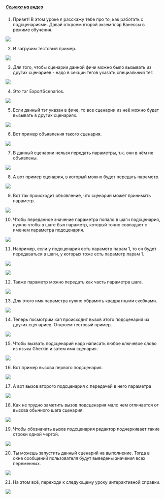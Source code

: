 ﻿##### [Ссылка на видео](https://youtu.be/79LG8K7MwJ0)

001. Привет! В этом уроке я расскажу тебе про то, как работать с подсценариями. Давай откроем второй экземпляр Ванессы в режиме обучения.

![](https://vanessa-files.do.bit-erp.ru/Doc/1.2.041.1/MD/Глава03/images/000_ПодсценарииЧастьОдин.png)

002. И загрузим тестовый пример.

![](https://vanessa-files.do.bit-erp.ru/Doc/1.2.041.1/MD/Глава03/images/007_ПодсценарииЧастьОдин.png)

003. Для того, чтобы сценарии данной фичи можно было вызывать из других сценариев - надо в секции тегов указать специальный тег.

![](https://vanessa-files.do.bit-erp.ru/Doc/1.2.041.1/MD/Глава03/images/008_ПодсценарииЧастьОдин.png)

004. Это тэг ExportScenarios.

![](https://vanessa-files.do.bit-erp.ru/Doc/1.2.041.1/MD/Глава03/images/011_ПодсценарииЧастьОдин.png)

005. Если данный тэг указан в фиче, то все сценарии из неё можно будет вызывать в других сценариях.

![](https://vanessa-files.do.bit-erp.ru/Doc/1.2.041.1/MD/Глава03/images/014_ПодсценарииЧастьОдин.png)

006. Вот пример объявления такого сценария.

![](https://vanessa-files.do.bit-erp.ru/Doc/1.2.041.1/MD/Глава03/images/017_ПодсценарииЧастьОдин.png)

007. В данный сценарии нельзя передать параметры, т.к. они в нём не объявлены.

![](https://vanessa-files.do.bit-erp.ru/Doc/1.2.041.1/MD/Глава03/images/020_ПодсценарииЧастьОдин.png)

008. А вот пример сценария, в который можно будет передать параметр.

![](https://vanessa-files.do.bit-erp.ru/Doc/1.2.041.1/MD/Глава03/images/023_ПодсценарииЧастьОдин.png)

009. Вот так происходит объявление, что сценарий может принимать параметр.

![](https://vanessa-files.do.bit-erp.ru/Doc/1.2.041.1/MD/Глава03/images/028_ПодсценарииЧастьОдин.png)

010. Чтобы переданное значение параметра попало в шаги подсценария, нужно чтобы в шаге был параметр, который точно совпадает с именем параметра подсценария.

![](https://vanessa-files.do.bit-erp.ru/Doc/1.2.041.1/MD/Глава03/images/031_ПодсценарииЧастьОдин.png)

011. Например, если у подсценария есть параметр парам 1, то он будет передаваться в шаги, у которых тоже есть параметр парам 1.

![](https://vanessa-files.do.bit-erp.ru/Doc/1.2.041.1/MD/Глава03/images/034_ПодсценарииЧастьОдин.png)



![](https://vanessa-files.do.bit-erp.ru/Doc/1.2.041.1/MD/Глава03/images/039_ПодсценарииЧастьОдин.png)

012. Также параметр можно передать как часть параметра шага.

![](https://vanessa-files.do.bit-erp.ru/Doc/1.2.041.1/MD/Глава03/images/042_ПодсценарииЧастьОдин.png)

013. Для этого имя параметра нужно обрамить квадратными скобками.

![](https://vanessa-files.do.bit-erp.ru/Doc/1.2.041.1/MD/Глава03/images/045_ПодсценарииЧастьОдин.png)

014. Теперь посмотрим кап происходит вызов этого подсценария из других сценариев. Откроем тестовый пример.

![](https://vanessa-files.do.bit-erp.ru/Doc/1.2.041.1/MD/Глава03/images/051_ПодсценарииЧастьОдин.png)

015. Чтобы вызвать подсценарий надо написать любое ключевое слово из языка Gherkin и затем имя сценария.

![](https://vanessa-files.do.bit-erp.ru/Doc/1.2.041.1/MD/Глава03/images/052_ПодсценарииЧастьОдин.png)

016. Вот пример вызова первого подсценария.

![](https://vanessa-files.do.bit-erp.ru/Doc/1.2.041.1/MD/Глава03/images/055_ПодсценарииЧастьОдин.png)

017. А вот вызов второго подсценария с передачей в него параметра

![](https://vanessa-files.do.bit-erp.ru/Doc/1.2.041.1/MD/Глава03/images/060_ПодсценарииЧастьОдин.png)

018. Как не трудно заметить вызов подсценария мало чем отличается от вызова обычного шага сценария.

![](https://vanessa-files.do.bit-erp.ru/Doc/1.2.041.1/MD/Глава03/images/063_ПодсценарииЧастьОдин.png)

019. Чтобы обозначить вызов подсценария редактор подчеркивает такие строки одной чертой.

![](https://vanessa-files.do.bit-erp.ru/Doc/1.2.041.1/MD/Глава03/images/064_ПодсценарииЧастьОдин.png)

020. Ты можешь запустить данный сценарий на выполнение. Тогда в окне сообщений пользователя будут выведены значения всех переменных.

![](https://vanessa-files.do.bit-erp.ru/Doc/1.2.041.1/MD/Глава03/images/067_ПодсценарииЧастьОдин.png)

021. На этом всё, переходи к следующему уроку интерактивной справки.

![](https://vanessa-files.do.bit-erp.ru/Doc/1.2.041.1/MD/Глава03/images/070_ПодсценарииЧастьОдин.png)
